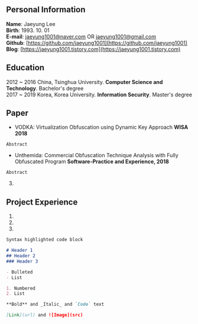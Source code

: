 ## Personal Information

<strong>Name</strong>:   Jaeyung Lee<br>
<strong>Birth</strong>:  1993. 10. 01<br>
<strong>E-mail</strong>: jaeyung1001@naver.com OR jaeyung1001@gmail.com<br>
<strong>Github</strong>: [https://github.com/jaeyung1001](https://github.com/jaeyung1001)<br>
<strong>Blog</strong>:   [https://jaeyung1001.tistory.com](https://jaeyung1001.tistory.com)<br>

## Education

2012 ~ 2016 China, Tsinghua University. <strong>Computer Science and Technology</strong>. Bachelor's degree <br>
2017 ~ 2019 Korea, Korea University. <strong>Information Security</strong>. Master's degree <br>

## Paper

- VODKA: Virtualization Obfuscation using Dynamic Key Approach <strong>WISA 2018</strong>
```
Abstract
```

- Unthemida: Commercial Obfuscation Technique Analysis with Fully Obfuscated Program <strong>Software-Practice and Experience, 2018</strong>
```
Abstract
```

3. 

## Project Experience

1.
2.
3.


```markdown
Syntax highlighted code block

# Header 1
## Header 2
### Header 3

- Bulleted
- List

1. Numbered
2. List

**Bold** and _Italic_ and `Code` text

[Link](url) and ![Image](src)
```


